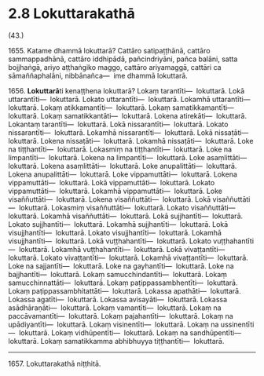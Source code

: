

# 2.8 Lokuttarakathā



(43.)

1655\. Katame dhammā lokuttarā? Cattāro satipaṭṭhānā, cattāro sammappadhānā, cattāro iddhipādā, pañcindriyāni, pañca balāni, satta bojjhaṅgā, ariyo aṭṭhaṅgiko maggo, cattāro ariyamaggā, cattāri ca sāmaññaphalāni, nibbānañca—  ime dhammā lokuttarā.

1656\. **Lokuttarā**ti kenaṭṭhena lokuttarā? Lokaṃ tarantīti—  lokuttarā. Lokā uttarantīti—  lokuttarā. Lokato uttarantīti—  lokuttarā. Lokamhā uttarantīti—  lokuttarā. Lokaṃ atikkamantīti—  lokuttarā. Lokaṃ samatikkamantīti—  lokuttarā. Lokaṃ samatikkantāti—  lokuttarā. Lokena atirekāti—  lokuttarā. Lokantaṃ tarantīti—  lokuttarā. Lokā nissarantīti—  lokuttarā. Lokato nissarantīti—  lokuttarā. Lokamhā nissarantīti—  lokuttarā. Lokā nissaṭāti—  lokuttarā. Lokena nissaṭāti—  lokuttarā. Lokamhā nissaṭāti—  lokuttarā. Loke na tiṭṭhantīti—  lokuttarā. Lokasmiṃ na tiṭṭhantīti—  lokuttarā. Loke na limpantīti—  lokuttarā. Lokena na limpantīti—  lokuttarā. Loke asaṃlittāti—  lokuttarā. Lokena asaṃlittāti—  lokuttarā. Loke anupalittāti—  lokuttarā. Lokena anupalittāti—  lokuttarā. Loke vippamuttāti—  lokuttarā. Lokena vippamuttāti—  lokuttarā. Lokā vippamuttāti—  lokuttarā. Lokato vippamuttāti—  lokuttarā. Lokamhā vippamuttāti—  lokuttarā. Loke visaññuttāti—  lokuttarā. Lokena visaññuttāti—  lokuttarā. Lokā visaññuttāti—  lokuttarā. Lokasmiṃ visaññuttāti—  lokuttarā. Lokato visaññuttāti—  lokuttarā. Lokamhā visaññuttāti—  lokuttarā. Lokā sujjhantīti—  lokuttarā. Lokato sujjhantīti—  lokuttarā. Lokamhā sujjhantīti—  lokuttarā. Lokā visujjhantīti—  lokuttarā. Lokato visujjhantīti—  lokuttarā. Lokamhā visujjhantīti—  lokuttarā. Lokā vuṭṭhahantīti—  lokuttarā. Lokato vuṭṭhahantīti—  lokuttarā. Lokamhā vuṭṭhahantīti—  lokuttarā. Lokā vivaṭṭantīti—  lokuttarā. Lokato vivaṭṭantīti—  lokuttarā. Lokamhā vivaṭṭantīti—  lokuttarā. Loke na sajjantīti—  lokuttarā. Loke na gayhantīti—  lokuttarā. Loke na bajjhantīti—  lokuttarā. Lokaṃ samucchindantīti—  lokuttarā. Lokaṃ samucchinnattāti—  lokuttarā. Lokaṃ paṭippassambhentīti—  lokuttarā. Lokaṃ paṭippassambhitattāti—  lokuttarā. Lokassa apathāti—  lokuttarā. Lokassa agatīti—  lokuttarā. Lokassa avisayāti—  lokuttarā. Lokassa asādhāraṇāti—  lokuttarā. Lokaṃ vamantīti—  lokuttarā. Lokaṃ na paccāvamantīti—  lokuttarā. Lokaṃ pajahantīti—  lokuttarā. Lokaṃ na upādiyantīti—  lokuttarā. Lokaṃ visinentīti—  lokuttarā. Lokaṃ na ussinentīti—  lokuttarā. Lokaṃ vidhūpentīti—  lokuttarā. Lokaṃ na sandhūpentīti—  lokuttarā. Lokaṃ samatikkamma abhibhuyya tiṭṭhantīti—  lokuttarā.

---

1657\. Lokuttarakathā niṭṭhitā.





